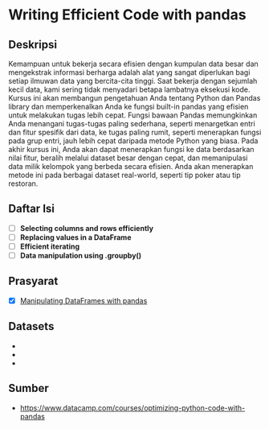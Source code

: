 # Writing Efficient Code with pandas

## Deskripsi

Kemampuan untuk bekerja secara efisien dengan kumpulan data besar dan mengekstrak informasi berharga adalah alat yang sangat diperlukan bagi setiap ilmuwan data yang bercita-cita tinggi. Saat bekerja dengan sejumlah kecil data, kami sering tidak menyadari betapa lambatnya eksekusi kode. Kursus ini akan membangun pengetahuan Anda tentang Python dan Pandas library dan memperkenalkan Anda ke fungsi built-in pandas yang efisien untuk melakukan tugas lebih cepat. Fungsi bawaan Pandas memungkinkan Anda menangani tugas-tugas paling sederhana, seperti menargetkan entri dan fitur spesifik dari data, ke tugas paling rumit, seperti menerapkan fungsi pada grup entri, jauh lebih cepat daripada metode Python yang biasa. Pada akhir kursus ini, Anda akan dapat menerapkan fungsi ke data berdasarkan nilai fitur, beralih melalui dataset besar dengan cepat, dan memanipulasi data milik kelompok yang berbeda secara efisien. Anda akan menerapkan metode ini pada berbagai dataset real-world, seperti tip poker atau tip restoran.

## Daftar Isi

- [ ] **Selecting columns and rows efficiently**
- [ ] **Replacing values in a DataFrame**
- [ ] **Efficient iterating**
- [ ] **Data manipulation using .groupby()**

## Prasyarat

- [x] [Manipulating DataFrames with pandas](https://github.com/tommypratama/datacamp/tree/master/Manipulating%20DataFrames%20with%20pandas)
   
## Datasets

* []()
* []()
* []()


## Sumber

* https://www.datacamp.com/courses/optimizing-python-code-with-pandas